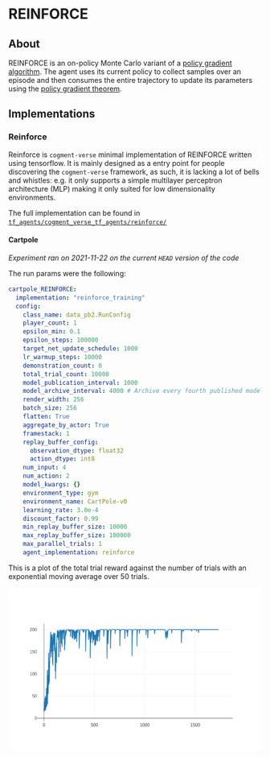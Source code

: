 # REINFORCE

## About

REINFORCE is an on-policy Monte Carlo variant of a [policy gradient algorithm](https://proceedings.neurips.cc/paper/1999/file/464d828b85b0bed98e80ade0a5c43b0f-Paper.pdf). The agent uses its current policy to collect samples over an episode and then consumes the entire trajectory to update its parameters using the [policy gradient theorem](https://lilianweng.github.io/lil-log/2018/04/08/policy-gradient-algorithms.html#policy-gradient-theorem).

## Implementations

### Reinforce

Reinforce is `cogment-verse` minimal implementation of REINFORCE written using tensorflow. It is mainly designed as a entry point for people discovering the `cogment-verse` framework, as such, it is lacking a lot of bells and whistles: e.g. it only supports a simple multilayer perceptron architecture (MLP) making it only suited for low dimensionality environments.

The full implementation can be found in [`tf_agents/cogment_verse_tf_agents/reinforce/`](/tf_agents/cogment_verse_tf_agents/reinforce/)

#### Cartpole

_Experiment ran on 2021-11-22 on the current `HEAD` version of the code_

The run params were the following:

```yaml
cartpole_REINFORCE:
  implementation: "reinforce_training"
  config:
    class_name: data_pb2.RunConfig
    player_count: 1
    epsilon_min: 0.1
    epsilon_steps: 100000
    target_net_update_schedule: 1000
    lr_warmup_steps: 10000
    demonstration_count: 0
    total_trial_count: 10000
    model_publication_interval: 1000
    model_archive_interval: 4000 # Archive every fourth published model
    render_width: 256
    batch_size: 256
    flatten: True
    aggregate_by_actor: True
    framestack: 1
    replay_buffer_config:
      observation_dtype: float32
      action_dtype: int8
    num_input: 4
    num_action: 2
    model_kwargs: {}
    environment_type: gym
    environment_name: CartPole-v0
    learning_rate: 3.0e-4
    discount_factor: 0.99
    min_replay_buffer_size: 10000
    max_replay_buffer_size: 100000
    max_parallel_trials: 1
    agent_implementation: reinforce
```

This is a plot of the total trial reward against the number of trials with an exponential moving average over 50 trials.

![Training total reward for the Reinforce implementation](./REINFORCE.png)
